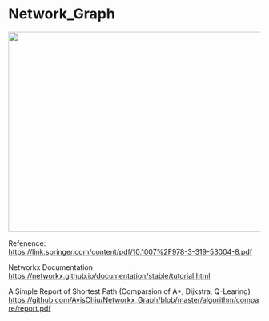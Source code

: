 # Network_Graph

<img src="https://github.com/AvisChiu/Networkx_Graph/blob/master/algorithm/compare/pic.PNG"  width="800" height="400">


Refenence:   
https://link.springer.com/content/pdf/10.1007%2F978-3-319-53004-8.pdf   
<Python for Graph and Network Analysis>     

Networkx Documentation   
https://networkx.github.io/documentation/stable/tutorial.html

A Simple Report of Shortest Path (Comparsion of A*, Dijkstra, Q-Learing)   
https://github.com/AvisChiu/Networkx_Graph/blob/master/algorithm/compare/report.pdf

